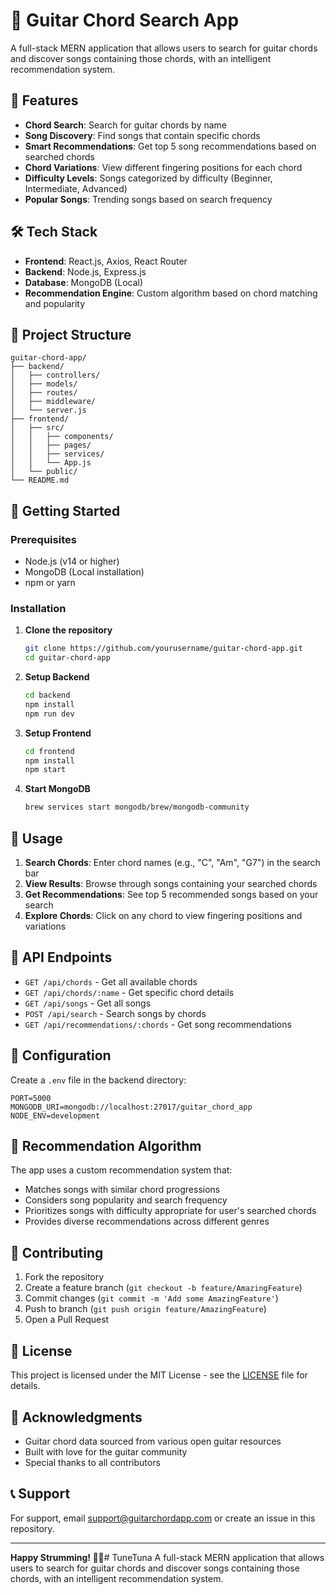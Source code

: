 # 🎸 Guitar Chord Search App

A full-stack MERN application that allows users to search for guitar chords and discover songs containing those chords, with an intelligent recommendation system.

## 🌟 Features

- **Chord Search**: Search for guitar chords by name
- **Song Discovery**: Find songs that contain specific chords
- **Smart Recommendations**: Get top 5 song recommendations based on searched chords
- **Chord Variations**: View different fingering positions for each chord
- **Difficulty Levels**: Songs categorized by difficulty (Beginner, Intermediate, Advanced)
- **Popular Songs**: Trending songs based on search frequency

## 🛠️ Tech Stack

- **Frontend**: React.js, Axios, React Router
- **Backend**: Node.js, Express.js
- **Database**: MongoDB (Local)
- **Recommendation Engine**: Custom algorithm based on chord matching and popularity

## 📁 Project Structure

```
guitar-chord-app/
├── backend/
│   ├── controllers/
│   ├── models/
│   ├── routes/
│   ├── middleware/
│   └── server.js
├── frontend/
│   ├── src/
│   │   ├── components/
│   │   ├── pages/
│   │   ├── services/
│   │   └── App.js
│   └── public/
└── README.md
```

## 🚀 Getting Started

### Prerequisites

- Node.js (v14 or higher)
- MongoDB (Local installation)
- npm or yarn

### Installation

1. **Clone the repository**
   ```bash
   git clone https://github.com/yourusername/guitar-chord-app.git
   cd guitar-chord-app
   ```

2. **Setup Backend**
   ```bash
   cd backend
   npm install
   npm run dev
   ```

3. **Setup Frontend**
   ```bash
   cd frontend
   npm install
   npm start
   ```

4. **Start MongoDB**
   ```bash
   brew services start mongodb/brew/mongodb-community
   ```

## 📱 Usage

1. **Search Chords**: Enter chord names (e.g., "C", "Am", "G7") in the search bar
2. **View Results**: Browse through songs containing your searched chords
3. **Get Recommendations**: See top 5 recommended songs based on your search
4. **Explore Chords**: Click on any chord to view fingering positions and variations

## 🎯 API Endpoints

- `GET /api/chords` - Get all available chords
- `GET /api/chords/:name` - Get specific chord details
- `GET /api/songs` - Get all songs
- `POST /api/search` - Search songs by chords
- `GET /api/recommendations/:chords` - Get song recommendations

## 🔧 Configuration

Create a `.env` file in the backend directory:

```env
PORT=5000
MONGODB_URI=mongodb://localhost:27017/guitar_chord_app
NODE_ENV=development
```

## 🌟 Recommendation Algorithm

The app uses a custom recommendation system that:
- Matches songs with similar chord progressions
- Considers song popularity and search frequency
- Prioritizes songs with difficulty appropriate for user's searched chords
- Provides diverse recommendations across different genres

## 🤝 Contributing

1. Fork the repository
2. Create a feature branch (`git checkout -b feature/AmazingFeature`)
3. Commit changes (`git commit -m 'Add some AmazingFeature'`)
4. Push to branch (`git push origin feature/AmazingFeature`)
5. Open a Pull Request

## 📄 License

This project is licensed under the MIT License - see the [LICENSE](LICENSE) file for details.

## 🙏 Acknowledgments

- Guitar chord data sourced from various open guitar resources
- Built with love for the guitar community
- Special thanks to all contributors

## 📞 Support

For support, email support@guitarchordapp.com or create an issue in this repository.

---

**Happy Strumming! 🎸🎵**# TuneTuna
A full-stack MERN application that allows users to search for guitar chords and discover songs containing those chords, with an intelligent recommendation system.
